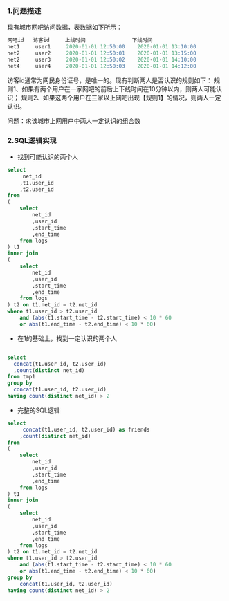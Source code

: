 ### 1.问题描述
现有城市网吧访问数据，表数据如下所示：
```sql
网吧id   访客id     上线时间               下线时间
net1     user1     2020-01-01 12:50:00    2020-01-01 13:10:00
net2     user2     2020-01-01 12:50:01    2020-01-01 13:15:00
net2     user3     2020-01-01 12:50:02    2020-01-01 14:10:00
net4     user4     2020-01-01 12:50:03    2020-01-01 14:12:00
```
访客id通常为网民身份证号，是唯一的。现有判断两人是否认识的规则如下：
规则1、如果有两个用户在一家网吧的前后上下线时间在10分钟以内，则两人可能认识；
规则2、如果这两个用户在三家以上网吧出现【规则1】的情况，则两人一定认识。

问题：求该城市上网用户中两人一定认识的组合数

### 2.SQL逻辑实现

* 找到可能认识的两个人

```sql
select
     net_id
    ,t1.user_id
    ,t2.user_id
from 
(
    select
        net_id
        ,user_id
        ,start_time
        ,end_time
    from logs
) t1
inner join
(
    select
        net_id
        ,user_id
        ,start_time
        ,end_time
    from logs
) t2 on t1.net_id = t2.net_id  
where t1.user_id > t2.user_id
    and (abs(t1.start_time - t2.start_time) < 10 * 60 
    or abs(t1.end_time - t2.end_time) < 10 * 60)

```
* 在1的基础上，找到一定认识的两个人

```sql

select
  concat(t1.user_id, t2.user_id)
  ,count(distinct net_id)
from tmp1
group by
  concat(t1.user_id, t2.user_id)
having count(distinct net_id) > 2
```
* 完整的SQL逻辑

```sql
select
     concat(t1.user_id, t2.user_id) as friends
    ,count(distinct net_id)
from 
(
    select
        net_id
        ,user_id
        ,start_time
        ,end_time
    from logs
) t1
inner join
(
    select
        net_id
        ,user_id
        ,start_time
        ,end_time
    from logs
) t2 on t1.net_id = t2.net_id  
where t1.user_id > t2.user_id
    and (abs(t1.start_time - t2.start_time) < 10 * 60 
    or abs(t1.end_time - t2.end_time) < 10 * 60)
group by
    concat(t1.user_id, t2.user_id)
having count(distinct net_id) > 2
```
